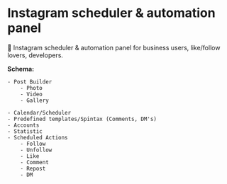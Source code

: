 # Instagram scheduler & automation panel
:iphone: Instagram scheduler &amp; automation panel for business users, like/follow lovers, developers.

**Schema:**

    - Post Builder
        - Photo
        - Video
        - Gallery
    
    - Calendar/Scheduler
    - Predefined templates/Spintax (Comments, DM's) 
    - Accounts
    - Statistic
    - Scheduled Actions
        - Follow
        - Unfollow
        - Like
        - Comment
        - Repost
        - DM
